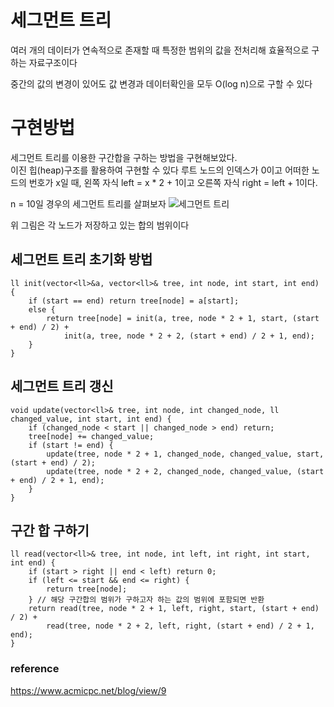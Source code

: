 # 세그먼트 트리
여러 개의 데이터가 연속적으로 존재할 때 특정한 범위의 값을 전처리해 효율적으로 구하는 자료구조이다

중간의 값의 변경이 있어도 값 변경과 데이터확인을 모두 O(log n)으로 구할 수 있다

# 구현방법
세그먼트 트리를 이용한 구간합을 구하는 방법을 구현해보았다.  
이진 힙(heap)구조를 활용하여 구현할 수 있다
루트 노드의 인덱스가 0이고 어떠한 노드의 번호가 x일 때, 
왼쪽 자식 left = x * 2 + 1이고 오른쪽 자식 right = left + 1이다.

n = 10일 경우의 세그먼트 트리를 살펴보자
![세그먼트 트리](https://onlinejudgeimages.s3-ap-northeast-1.amazonaws.com/blog/seg1.png)

위 그림은 각 노드가 저장하고 있는 합의 범위이다 

## 세그먼트 트리 초기화 방법

    ll init(vector<ll>&a, vector<ll>& tree, int node, int start, int end) {
        if (start == end) return tree[node] = a[start];
        else {
            return tree[node] = init(a, tree, node * 2 + 1, start, (start + end) / 2) +
                init(a, tree, node * 2 + 2, (start + end) / 2 + 1, end);
        }
    }

## 세그먼트 트리 갱신

    void update(vector<ll>& tree, int node, int changed_node, ll changed_value, int start, int end) {
        if (changed_node < start || changed_node > end) return;
        tree[node] += changed_value;
        if (start != end) {
            update(tree, node * 2 + 1, changed_node, changed_value, start, (start + end) / 2);
            update(tree, node * 2 + 2, changed_node, changed_value, (start + end) / 2 + 1, end);
        }
    }    


## 구간 합 구하기 

    ll read(vector<ll>& tree, int node, int left, int right, int start, int end) {
        if (start > right || end < left) return 0;
        if (left <= start && end <= right) {
            return tree[node];
        } // 해당 구간합의 범위가 구하고자 하는 값의 범위에 포함되면 반환
        return read(tree, node * 2 + 1, left, right, start, (start + end) / 2) +
            read(tree, node * 2 + 2, left, right, (start + end) / 2 + 1, end);
    }




### reference
https://www.acmicpc.net/blog/view/9